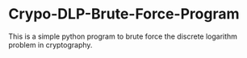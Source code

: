 # Crypo-DLP-Brute-Force-Program
This is a simple python program to brute force the discrete logarithm problem in cryptography.
  
